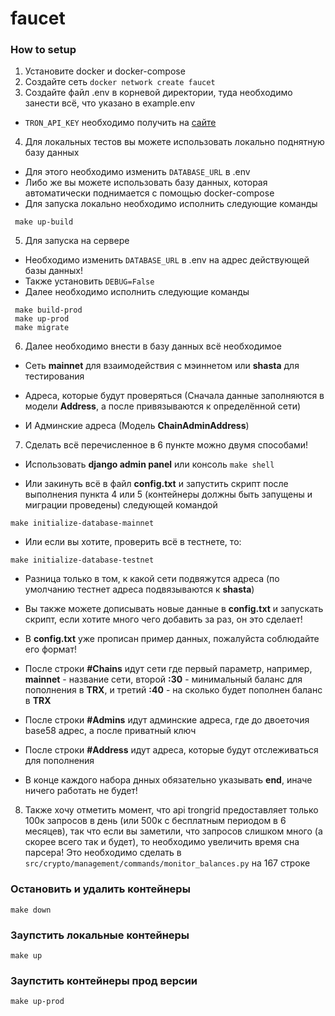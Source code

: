 # faucet


### How to setup

1. Установите docker и docker-compose
2. Создайте сеть `docker network create faucet`
3. Создайте файл .env в корневой директории, туда необходимо занести всё, что указано в example.env
- `TRON_API_KEY` необходимо получить на [сайте](https://www.trongrid.io/)

4. Для локальных тестов вы можете использовать локально поднятную базу данных
- Для этого необходимо изменить `DATABASE_URL` в .env
- Либо же вы можете использовать базу данных, которая автоматически поднимается c помощью docker-compose
- Для запуска локально необходимо исполнить следующие команды
```
 make up-build
```

5. Для запуска на сервере
- Необходимо изменить `DATABASE_URL` в .env на адрес действующей базы данных!
- Также установить `DEBUG=False`
- Далее необходимо исполнить следующие команды
```
 make build-prod
 make up-prod
 make migrate
```

6. Далее необходимо внести в базу данных всё необходимое
- Сеть **mainnet** для взаимодействия с мэиннетом или **shasta** для тестирования 

- Адреса, которые будут проверяться 
(Сначала данные заполняются в модели **Address**, а после привязываются к определённой сети)

- И Админские адреса (Модель **ChainAdminAddress**)

7. Сделать всё перечисленное в 6 пункте можно двумя способами!
- Использовать **django admin panel** или консоль `make shell`

- Или закинуть всё в файл **config.txt** и запустить скрипт после выполнения пункта 4 или 5 
(контейнеры должны быть запущены и миграции проведены) следующей командой
```
make initialize-database-mainnet
```
- Или если вы хотите, проверить всё в тестнете, то:
```
make initialize-database-testnet
```
- Разница только в том, к какой сети подвяжутся адреса
(по умолчанию тестнет адреса подвязываются к **shasta**)

- Вы также можете дописывать новые данные в **config.txt** и запускать скрипт, если хотите много чего добавить за раз, он это сделает!

- В **config.txt** уже прописан пример данных, пожалуйста соблюдайте его формат!

- После строки **#Chains** идут сети где первый параметр, например, **mainnet** - название сети, 
второй **:30** - минимальный баланс для пополнения в **TRX**, 
и третий **:40** - на сколько будет пополнен баланс в **TRX**

- После строки **#Admins** идут админские адреса, где до двоеточия base58 адрес, а после приватный ключ

- После строки **#Address** идут адреса, которые будут отслеживаться для пополнения

- В конце каждого набора днных обязательно указывать **end**, иначе ничего работать не будет!

8. Также хочу отметить момент, что api trongrid предоставляет только 100к запросов в день (или 500к с бесплатным периодом в 6 месяцев), так что если вы заметили, что запросов слишком много (а скорее всего так и будет), то необходимо увеличить время сна парсера! Это необходимо сделать в `src/crypto/management/commands/monitor_balances.py` на 167 строке

### Остановить и удалить контейнеры
```
make down
```

### Заупстить локальные контейнеры
``` 
make up
```

### Заупстить контейнеры прод версии
``` 
make up-prod
```